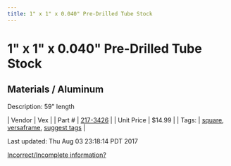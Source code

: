 ```yaml
---
title: 1" x 1" x 0.040" Pre-Drilled Tube Stock
---
```


# 1" x 1" x 0.040" Pre-Drilled Tube Stock
## Materials / Aluminum
Description: 	59" length 

| Vendor | Vex | 
| Part # | [217-3426](http://www.vexrobotics.com/vexpro/versaframe/versaframestock.html) | 
| Unit Price | $14.99 | 
| Tags: | [square](https://jgermita.github.io/frc-parts/search/?q=square), [versaframe](https://jgermita.github.io/frc-parts/search/?q=versaframe), [suggest tags](https://docs.google.com/forms/d/e/1FAIpQLSeWyY8v3RgOty-MyWmh9U0iivNYN_molChYyS-0U-o-kOAv_g/viewform) | 

Last updated: Thu Aug 03 23:18:14 PDT 2017

 [Incorrect/Incomplete information?](https://docs.google.com/forms/d/e/1FAIpQLSeWyY8v3RgOty-MyWmh9U0iivNYN_molChYyS-0U-o-kOAv_g/viewform)